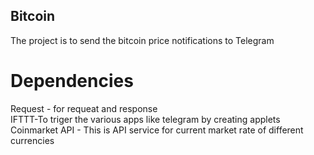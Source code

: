 ## Bitcoin
   The project is to send the bitcoin price notifications to Telegram

# Dependencies <br>
   Request - for  requeat and response<br>
   IFTTT-To triger the various apps like telegram by creating applets<br>
   Coinmarket API - This is API service for current market rate of different currencies
   



